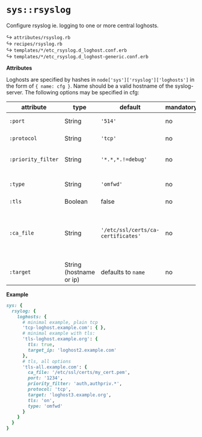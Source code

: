# `sys::rsyslog`

Configure rsyslog ie. logging to one or more central loghosts.

↪ `attributes/rsyslog.rb`  
↪ `recipes/rsyslog.rb`  
↪ `templates/*/etc_rsyslog.d_loghost.conf.erb`  
↪ `templates/*/etc_rsyslog.d_loghost-generic.conf.erb`  

**Attributes**

Loghosts are specified by hashes in `node['sys']['rsyslog']['loghosts']`
in the form of `{ name: cfg }`. Name should be a valid hostname of the syslog-server.
The following options may be specified in cfg:


| attribute          | type                    | default                            | mandatory | descripton                                                                                                               |
|--------------------|-------------------------|------------------------------------|-----------|--------------------------------------------------------------------------------------------------------------------------|
| `:port`            | String                  | `'514'`                            | no        | Destination port to send logs to                                                                                         |
| `:protocol`        | String                  | `'tcp'`                            | no        | Valid values are 'tcp' and 'udp'                                                                                         |
| `:priority_filter` | String                  | `'*.*,*.!=debug'`                            | no        | Argument for `prifilt()`, see [documentation](https://www.rsyslog.com/doc/master/rainerscript/functions/rs-prifilt.html) |
| `:type`            | String                  | `'omfwd'`                          | no        | Output module, see [documentation](https://www.rsyslog.com/doc/master/configuration/modules/idx_output.html)             |
| `:tls`             | Boolean                 | false                              | no        | list of options                                                                                                          |
| `:ca_file`         | String                  | `'/etc/ssl/certs/ca-certificates'` | no        | make sys::resolv overwrite `/etc/resolv.conf` even though it is a link (eg. managed by resolvconf)                       |
| `:target`          | String (hostname or ip) | defaults to `name`                 | no        |                                                                                                                          |

**Example**

```ruby
sys: {
  rsylog: {
    loghosts: {
      # minimal example, plain tcp
      'tcp-loghost.example.com': { },
      # minimal example with tls:
      'tls-loghost.example.org': {
        tls: true,
        target_ip: 'loghost2.example.com'
      },
      # tls, all options
      'tls-all.example.com': {
        ca_file: '/etc/ssl/certs/my_cert.pem',
        port: '1234',
        priority_filter: 'auth,authpriv.*',
        protocol: 'tcp',
        target: 'loghost3.example.org',
        tls: 'on',
        type: 'omfwd'
      }
    }
  }
}
```

